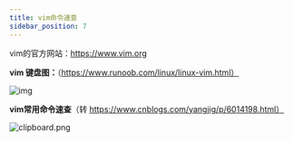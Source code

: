 ```yaml
---
title: vim命令速查
sidebar_position: 7
---
```


vim的官方网站：https://www.vim.org



**vim 键盘图：**（https://www.runoob.com/linux/linux-vim.html）

![img](https://leo-1258140835.cos.ap-guangzhou.myqcloud.com/blogimages/vi-vim-cheat-sheet-sch.gif)



**vim常用命令速查**（转 https://www.cnblogs.com/yangjig/p/6014198.html）

![clipboard.png](https://leo-1258140835.cos.ap-guangzhou.myqcloud.com/blogimages/1603200500995-f19b0181-ec35-499c-a464-26f92e3242a4.png)


